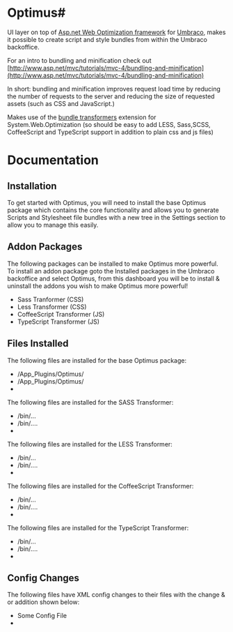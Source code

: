 # Optimus#

UI layer on top of [Asp.net Web Optimization framework](http://aspnetoptimization.codeplex.com/) for [Umbraco](http://umbraco.com/), makes it possible to create script and style bundles from within the Umbraco backoffice. 

For an intro to bundling and minification check out
[http://www.asp.net/mvc/tutorials/mvc-4/bundling-and-minification](http://www.asp.net/mvc/tutorials/mvc-4/bundling-and-minification)

In short: bundling and minification improves request load time by reducing the number of requests to the server and reducing the size of requested assets (such as CSS and JavaScript.)

Makes use of the [bundle transformers](http://bundletransformer.codeplex.com/) extension for System.Web.Optimization (so should be easy to add LESS, Sass,SCSS, CoffeeScript and TypeScript support in addition to plain css and js files)


# Documentation

## Installation
To get started with Optimus, you will need to install the base Optimus package which contains the core functionality and allows you to generate Scripts and Stylesheet file bundles with a new tree in the Settings section to allow you to manage this easily.


## Addon Packages
The following packages can be installed to make Optimus more powerful. 
To install an addon package goto the Installed packages in the Umbraco backoffice and select Optimus, from this dashboard you will be to install & uninstall the addons you wish to make Optimus more powerful!

* Sass Tranformer (CSS)
* Less Transformer (CSS)
* CoffeeScript Transformer (JS)
* TypeScript Transformer (JS)


## Files Installed
The following files are installed for the base Optimus package:

* /App_Plugins/Optimus/
* /App_Plugins/Optimus/
* 

The following files are installed for the SASS Transformer:

* /bin/...
* /bin/....
* 


The following files are installed for the LESS Transformer:

* /bin/...
* /bin/....
* 

The following files are installed for the CoffeeScript Transformer:

* /bin/...
* /bin/....
* 

The following files are installed for the TypeScript Transformer:

* /bin/...
* /bin/....
* 

## Config Changes
The following files have XML config changes to their files with the change & or addition shown below:

* Some Config File
* 
